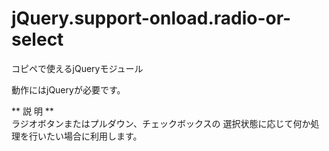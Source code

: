 jQuery.support-onload.radio-or-select
==================
コピペで使えるjQueryモジュール

動作にはjQueryが必要です。

** 説 明 **<br/>
ラジオボタンまたはプルダウン、チェックボックスの
選択状態に応じて何か処理を行いたい場合に利用します。
